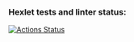 ### Hexlet tests and linter status:
[![Actions Status](https://github.com/GolovkoStepan/rails-project-63/actions/workflows/hexlet-check.yml/badge.svg)](https://github.com/GolovkoStepan/rails-project-63/actions)